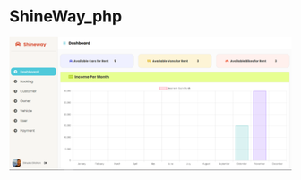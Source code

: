 # ShineWay_php

![alt text](https://github.com/Dinuka-Dilshan/ShineWay_php/blob/main/1.PNG?raw=true)

